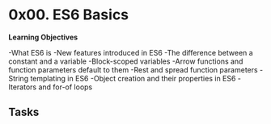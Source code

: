 # 0x00. ES6 Basics

**Learning Objectives**

-What ES6 is
-New features introduced in ES6
-The difference between a constant and a variable
-Block-scoped variables
-Arrow functions and function parameters default to them
-Rest and spread function parameters
-String templating in ES6
-Object creation and their properties in ES6
-Iterators and for-of loops
## Tasks

